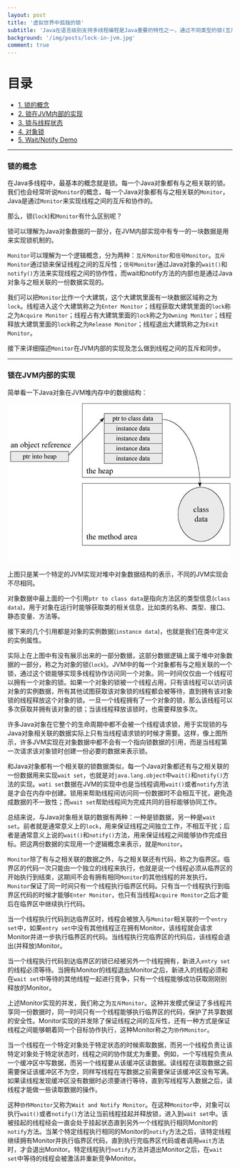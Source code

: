 ```yaml
---
layout: post
title: '虚拟世界中孤独的锁'
subtitle: 'Java在语言级别支持多线程编程是Java重要的特性之一，通过不同类型的锁(互斥锁和信号锁)实现了两点：一，为了保护共享资源安全的线程之间的互斥性；二、为了完成同一个目标线程之间的协作性。锁，看不见、摸不着，但确确实实存在。本文从锁在JVM内部实现的角度，试图理解锁的概念，弄明白锁的内部实现和语言级别的特性。'
background: '/img/posts/lock-in-jvm.jpg'
comment: true
---
```


# 目录

- [1. 锁的概念](#1)
- [2. 锁在JVM内部的实现](#2)
- [3. 锁与线程状态](#3)
- [4. 对象锁](#4)
- [5. Wait/Notify Demo](#5)

---

<h3 id="1">锁的概念</h3>

在Java多线程中，最基本的概念就是锁。每一个Java对象都有与之相关联的锁。我们也会经常听说`Monitor`的概念，每一个Java对象都有与之相关联的`Monitor`，Java是通过`Monitor`来实现线程之间的互斥和协作的。

那么，锁(`lock`)和`Monitor`有什么区别呢？

锁可以理解为Java对象数据的一部分，在JVM内部实现中有专一的一块数据是用来实现锁机制的。

`Monitor`可以理解为一个逻辑概念，分为两种：`互斥Monitor`和`信号Monitor`。`互斥Monitor`通过锁来保证线程之间的互斥性；`信号Monitor`通过Java对象的`wait()`和`notify()`方法来实现线程之间的协作性，而wait和notify方法的内部也是通过Java对象与之相关联的一份数据实现的。

我们可以把`Monitor`比作一个大建筑，这个大建筑里面有一块数据区域称之为`lock`。线程进入这个大建筑称之为`Enter Monitor`；线程获取大建筑里面的`lock`称之为`Acquire Monitor`；线程占有大建筑里面的`lock`称之为`Owning Monitor`；线程释放大建筑里面的`lock`称之为`Release Monitor`；线程退出大建筑称之为`Exit Monitor`。

接下来详细描述`Monitor`在JVM内部的实现及怎么做到线程之间的互斥和同步。

---

<h3 id="1">锁在JVM内部的实现</h3>

简单看一下Java对象在JVM堆内存中的数据结构：

![java-object-structure-in-heap](/img/posts/java-object-structure-in-heap.png "Java对象在堆内存中的数据表示")

上图只是某一个特定的JVM实现对堆中对象数据结构的表示，不同的JVM实现会不尽相同。

对象数据中最上面的一个引用`ptr to class data`是指向方法区的类型信息(`class data`)，用于对象在运行时能够获取类的相关信息，比如类的名称、类型、接口、静态变量、方法等。

接下来的几个引用都是对象的实例数据(`instance data`)，也就是我们在类中定义的实例属性。

实际上在上图中有没有展示出来的一部分数据，这部分数据逻辑上属于堆中对象数据的一部分，称之为对象的锁(`lock`)。JVM中的每一个对象都有与之相关联的一个锁，通过这个锁能够实现多线程协作访问同一个对象。同一时间仅仅由一个线程可以拥有一个对象的锁。如果一个对象的锁被一个线程占用，只有该线程可以访问该对象的实例数据，所有其他试图获取该对象锁的线程都会被等待，直到拥有该对象锁的线程释放这个对象的锁。一旦一个线程拥有了一个对象的锁，那么该线程可以多次获取并拥有该对象的锁；当该线程释放该锁时，也需要释放多次。

许多Java对象在它整个的生命周期中都不会被一个线程请求锁，用于实现锁的与Java对象相关联的数据实际上只有当线程请求锁的时候才需要。这样，像上图所示，许多JVM实现在对象数据中都不会有一个指向锁数据的引用，而是当线程第一次请求该对象锁时创建一份必要的数据来表示锁。

和Java对象都有一个相关联的锁数据类似，每一个Java对象都还有与之相关联的一份数据用来实现`wait set`，也就是对`java.lang.object`中`wait()`和`notify()`方法的实现。`wati set`数据在JVM的实现中也是当线程调用`wait()`或者`notify`方法是才会在内存中创建。锁用来帮助线程间访问同一份数据时不会相互干扰，避免造成数据的不一致性；而`wait set`帮助线程间为完成共同的目标能够协同工作。

总结来说，与Java对象相关联的数据有两种：一种是锁数据，另一种是`wait set`。前者就是通常意义上的`lock`，用来保证线程之间独立工作，不相互干扰；后者是通常意义上说的`wait()`和`notify()`方法，用来保证线程之间能够协作完成目标。把这两份数据的实现用一个逻辑概念来表示，就是`Monitor`。

`Monitor`除了有与之相关联的数据之外，与之相关联还有代码，称之为临界区。临界区的代码一次只能由一个独立的线程来执行，也就是说一个线程必须从临界区的开始执行到结束，这期间不会有拥有相同`Monitor`的其他线程的并发执行。`Monitor`保证了同一时间只有一个线程执行临界区代码。只有当一个线程执行到临界区代码的时候才能够`Enter Monitor`，也只有当线程`Acquire Monitor`之后才能后在临界区中继续执行代码。

当一个线程执行代码到达临界区时，线程会被放入与`Monitor`相关联的一个`entry set`中，如果`entry set`中没有其他线程正在拥有Monitor，该线程就会请求Monitor并进一步执行临界区的代码。当线程执行完临界区的代码后，该线程会退出(并释放)Monitor。

当一个线程执行代码到达临界区的锁已经被另外一个线程拥有，新进入`entry set`的线程必须等待。当拥有Monitor的线程退出Monitor之后，新进入的线程必须和在`wait set`中等待的其他线程一起进行竞争，只有一个线程能够成功获取刚刚别释放的Monitor。

上述Monitor实现的并发，我们称之为`互斥Monitor`。这种并发模式保证了多线程共享同一份数据时，同一时间只有一个线程能够执行临界区的代码，保护了共享数据的安全性。Monitor实现的并发除了保证线程之间的互斥性，还有一种方式是保证线程之间能够朝着同一个目标协作执行，这种Monitor称之为`协作Monitor`。

当一个线程在一个特定对象处于特定状态的时候索取数据，而另一个线程负责让该特定对象处于特定状态时，线程之间的协作就尤为重要。例如，一个写线程负责从一个缓冲区中写数据，而另一个线程要从该缓冲区读数据。读线程在读取数据之前需要保证该缓冲区不为空，同样写线程在写数据之前需要保证该缓冲区没有写满。如果读线程发现缓冲区没有数据时必须要进行等待，直到写线程写入数据之后，读线程才能做一些读取数据的操作。

这种`协作Monitor`又称为`Wait and Notify Monitor`。在这种`Monitor`中，对象可以执行`wait()`或者`notify()`方法让当前线程挂起并释放锁，进入到`wait set`中。该被挂起的线程经会一直会处于挂起状态直到另外一个线程执行相同Monitor的`notify`方法。当某个特定线程执行相同的Monitor的`notify`方法之后，该特定线程继续拥有Monitor并执行临界区代码，直到执行完临界区代码或者调用`wait`方法时，才会退出Monitor。特定线程执行`notify`方法并退出Monitor之后，在`wait set`中等待的线程会被激活并重新竞争Monitor。
